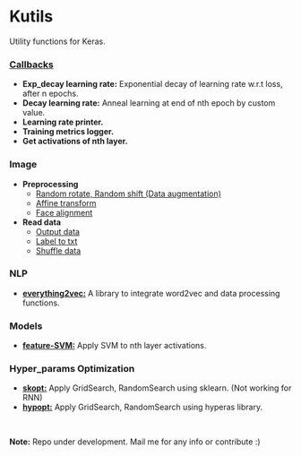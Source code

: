 Kutils
==========
Utility functions for Keras.  


### [Callbacks](https://github.com/ishank26/Kutils/blob/master/callbacks/helper.py) 
* **Exp_decay learning rate:** Exponential decay of learning rate w.r.t loss, after n epochs.
* **Decay learning rate:** Anneal learning at end of nth epoch by custom value.
* **Learning rate printer.**
* **Training metrics logger.**
* **Get activations of nth layer.**  

### Image                                                      
* **Preprocessing**
    * [Random rotate, Random shift (Data augmentation)](https://github.com/ishank26/Kutils/blob/master/img/preprocess/data_augment.py)
    * [Affine transform](https://github.com/ishank26/Kutils/blob/master/img/preprocess/data_augment.py)
    * [Face alignment](https://github.com/ishank26/Kutils/blob/master/img/preprocess/face_align2.py)
* **Read data**
    * [Output data](https://github.com/ishank26/Kutils/blob/master/img/read_data/div_data.py)
    * [Label to txt](https://github.com/ishank26/Kutils/blob/master/img/preprocess/label.py)
    * [Shuffle data](https://github.com/ishank26/Kutils/blob/master/img/read_data/div_data.py)  
    
### NLP
* [**everything2vec:**](https://github.com/ishank26/Kutils/blob/master/nlp/every2vec.py) A library to integrate word2vec and data processing functions.  

### Models
* [**feature-SVM:**](https://github.com/ishank26/Kutils/blob/master/models/activ_cnn.py) Apply SVM to nth layer activations.

### Hyper_params Optimization
* [**skopt:**](https://github.com/ishank26/Kutils/blob/master/param_op/skopt.py) Apply GridSearch, RandomSearch using sklearn. (Not working for RNN)
* [**hypopt:**](https://github.com/ishank26/Kutils/blob/master/param_op/hypopt.py) Apply GridSearch, RandomSearch using hyperas library.

&nbsp;


**Note:** Repo under development. Mail me for any info or contribute :)
